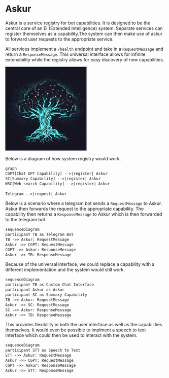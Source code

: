 # Askur
Askur is a service registry for bot capabilities. It is designed to be the central core of an EI (Extended Intelligence) system. Separate services can register themselves as a capability.The system can then make use of askur to forward user requests to the appropriate service. 

All services implement a `/health` endpoint and take in a `RequestMessage` and return a `ResponseMessage`. This universal interface allows for infinite extensibility while the registry allows for easy discovery of new capabilities.


![Askur](docs/logo-256.jpg)

Below is a diagram of how system registry would work.

```mermaid
graph
CGPT[Chat GPT Capability] -->|register| Askur
SC[Summary Capability] -->|register| Askur
WSC[Web search Capability] -->|register| Askur

Telegram -->|request| Askur

```

Below is a scenario where a telegram bot sends a `RequestMessage` to Askur. Askur then forwards the request to the appropriate capability. The capability then returns a `ResponseMessage` to Askur which is then forwarded to the telegram bot.

```mermaid
sequenceDiagram
participant TB as Telegram Bot
TB ->> Askur: RequestMessage
Askur ->> CGPT: RequestMessage
CGPT ->> Askur: ResponseMessage
Askur ->> TB: ResponseMessage
```

Because of the universal interface, we could replace a capability with a different implementation and the system would still work.

```mermaid
sequenceDiagram
participant TB as Custom Chat Interface
participant Askur as Askur
participant SC as Summary Capability
TB ->> Askur: RequestMessage
Askur ->> SC: RequestMessage
SC ->> Askur: ResponseMessage
Askur ->> TB: ResponseMessage
```

This provides flexibility in both the user interface as well as the capabilities themselves.
It would even be possible to implment a speech to text interface which could then be used to interact with the system.

```mermaid
sequenceDiagram
participant STT as Speech to Text
STT ->> Askur: RequestMessage
Askur ->> CGPT: RequestMessage
CGPT ->> Askur: ResponseMessage
Askur ->> STT: ResponseMessage
```


